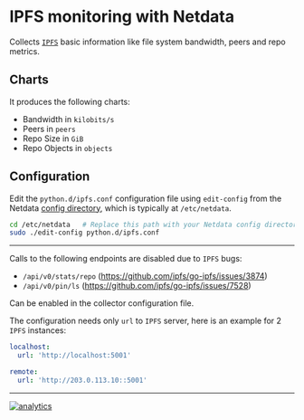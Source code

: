 <!--
title: "IPFS monitoring with Netdata"
custom_edit_url: https://github.com/netdata/netdata/edit/master/collectors/python.d.plugin/ipfs/README.md
sidebar_label: "IPFS"
-->

# IPFS monitoring with Netdata

Collects [`IPFS`](https://ipfs.io) basic information like file system bandwidth, peers and repo metrics.

## Charts

It produces the following charts:

-   Bandwidth in `kilobits/s`
-   Peers in `peers`
-   Repo Size in `GiB`
-   Repo Objects in `objects`

## Configuration

Edit the `python.d/ipfs.conf` configuration file using `edit-config` from the Netdata [config
directory](/docs/configure/nodes.md), which is typically at `/etc/netdata`.

```bash
cd /etc/netdata   # Replace this path with your Netdata config directory, if different
sudo ./edit-config python.d/ipfs.conf
```

---

Calls to the following endpoints are disabled due to `IPFS` bugs:

-   `/api/v0/stats/repo` (https://github.com/ipfs/go-ipfs/issues/3874)
-   `/api/v0/pin/ls` (https://github.com/ipfs/go-ipfs/issues/7528)

Can be enabled in the collector configuration file.

The configuration needs only `url` to `IPFS` server, here is an example for 2 `IPFS` instances:

```yaml
localhost:
  url: 'http://localhost:5001'

remote:
  url: 'http://203.0.113.10::5001'
```

---

[![analytics](https://www.google-analytics.com/collect?v=1&aip=1&t=pageview&_s=1&ds=github&dr=https%3A%2F%2Fgithub.com%2Fnetdata%2Fnetdata&dl=https%3A%2F%2Fmy-netdata.io%2Fgithub%2Fcollectors%2Fpython.d.plugin%2Fipfs%2FREADME&_u=MAC~&cid=5792dfd7-8dc4-476b-af31-da2fdb9f93d2&tid=UA-64295674-3)](<>)

